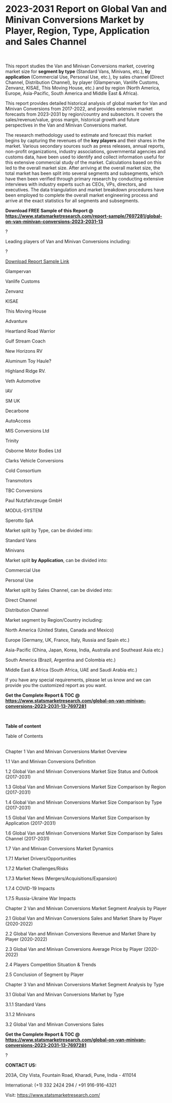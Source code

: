 <h1>2023-2031 Report on Global Van and Minivan Conversions Market by Player, Region, Type, Application and Sales Channel</h1><br/><p>This report studies the Van and Minivan Conversions market, covering market size for <strong>segment by type</strong> (Standard Vans, Minivans, etc.), <strong>by application</strong> (Commercial Use, Personal Use, etc.), by sales channel (Direct Channel, Distribution Channel), by player (Glampervan, Vanlife Customs, Zenvanz, KISAE, This Moving House, etc.) and by region (North America, Europe, Asia-Pacific, South America and Middle East & Africa).</p>
 
 
 
 <p>This report provides detailed historical analysis of global market for Van and Minivan Conversions from 2017-2022, and provides extensive market forecasts from 2023-2031 by region/country and subsectors. It covers the sales/revenue/value, gross margin, historical growth and future perspectives in the Van and Minivan Conversions market.</p>
 
 
 
 <p>The research methodology used to estimate and forecast this market begins by capturing the revenues of the <strong>key players</strong> and their shares in the market. Various secondary sources such as press releases, annual reports, non-profit organizations, industry associations, governmental agencies and customs data, have been used to identify and collect information useful for this extensive commercial study of the market. Calculations based on this led to the overall market size. After arriving at the overall market size, the total market has been split into several segments and subsegments, which have then been verified through primary research by conducting extensive interviews with industry experts such as CEOs, VPs, directors, and executives. The data triangulation and market breakdown procedures have been employed to complete the overall market engineering process and arrive at the exact statistics for all segments and subsegments.</p>
 
 
 
 <div><b>Download FREE Sample of this Report @ <a href="https://www.statsmarketresearch.com/download-free-sample/7697281/global-on-van-minivan-conversions-2023-2031-13">https://www.statsmarketresearch.com/report-sample/7697281/global-on-van-minivan-conversions-2023-2031-13</a></b></div>
 
 
 
 <p>? </p>
 
 
 
 <p>Leading players of Van and Minivan Conversions including:</p>
 
 
 
 <p>? </p>
 
 
 
 <p><a href="https://www.statsmarketresearch.com/download-free-sample/7697281/global-on-van-minivan-conversions-2023-2031-13">Download Report Sample Link</a></p>
 
 
 
 <p>Glampervan</p>
 
 
 
 <p>Vanlife Customs</p>
 
 
 
 <p>Zenvanz</p>
 
 
 
 <p>KISAE</p>
 
 
 
 <p>This Moving House</p>
 
 
 
 <p>Advanture</p>
 
 
 
 <p>Heartland Road Warrior</p>
 
 
 
 <p>Gulf Stream Coach</p>
 
 
 
 <p>New Horizons RV</p>
 
 
 
 <p>Aluminum Toy Haule?</p>
 
 
 
 <p>Highland Ridge RV.</p>
 
 
 
 <p>Veth Automotive</p>
 
 
 
 <p>IAV</p>
 
 
 
 <p>SM UK</p>
 
 
 
 <p>Decarbone</p>
 
 
 
 <p>AutoAccess</p>
 
 
 
 <p>MIS Conversions Ltd</p>
 
 
 
 <p>Trinity</p>
 
 
 
 <p>Osborne Motor Bodies Ltd</p>
 
 
 
 <p>Clarks Vehicle Conversions</p>
 
 
 
 <p>Cold Consortium</p>
 
 
 
 <p>Transmotors</p>
 
 
 
 <p>TBC Conversions</p>
 
 
 
 <p>Paul Nutzfahrzeuge GmbH</p>
 
 
 
 <p>MODUL-SYSTEM</p>
 
 
 
 <p>Sperotto SpA</p>
 
 
 
 <p>Market split by Type, can be divided into:</p>
 
 
 
 <p>Standard Vans</p>
 
 
 
 <p>Minivans</p>
 
 
 
 <p>Market split <strong>by Application</strong>, can be divided into:</p>
 
 
 
 <p>Commercial Use</p>
 
 
 
 <p>Personal Use</p>
 
 
 
 <p>Market split by Sales Channel, can be divided into:</p>
 
 
 
 <p>Direct Channel</p>
 
 
 
 <p>Distribution Channel</p>
 
 
 
 <p>Market segment by Region/Country including:</p>
 
 
 
 <p>North America (United States, Canada and Mexico)</p>
 
 
 
 <p>Europe (Germany, UK, France, Italy, Russia and Spain etc.)</p>
 
 
 
 <p>Asia-Pacific (China, Japan, Korea, India, Australia and Southeast Asia etc.)</p>
 
 
 
 <p>South America (Brazil, Argentina and Colombia etc.)</p>
 
 
 
 <p>Middle East & Africa (South Africa, UAE and Saudi Arabia etc.)</p>
 
 
 
 <p>If you have any special requirements, please let us know and we can provide you the customized report as you want.</p>
 
 
 
 <div><b>Get the Complete Report & TOC @ <a href="https://www.statsmarketresearch.com/global-on-van-minivan-conversions-2023-2031-13-7697281">https://www.statsmarketresearch.com/global-on-van-minivan-conversions-2023-2031-13-7697281</a></b></div>
 
 
 
 <p><br />
 
 <b>Table of content</b></p>
 
 
 
 <p>Table of Contents<br />
 
 <br />
 
 Chapter 1 Van and Minivan Conversions Market Overview<br />
 
 1.1 Van and Minivan Conversions Definition<br />
 
 1.2 Global Van and Minivan Conversions Market Size Status and Outlook (2017-2031)<br />
 
 1.3 Global Van and Minivan Conversions Market Size Comparison by Region (2017-2031)<br />
 
 1.4 Global Van and Minivan Conversions Market Size Comparison by Type (2017-2031)<br />
 
 1.5 Global Van and Minivan Conversions Market Size Comparison by Application (2017-2031)<br />
 
 1.6 Global Van and Minivan Conversions Market Size Comparison by Sales Channel (2017-2031)<br />
 
 1.7 Van and Minivan Conversions Market Dynamics<br />
 
 1.7.1 Market Drivers/Opportunities<br />
 
 1.7.2 Market Challenges/Risks<br />
 
 1.7.3 Market News (Mergers/Acquisitions/Expansion)<br />
 
 1.7.4 COVID-19 Impacts<br />
 
 1.7.5 Russia-Ukraine War Impacts<br />
 
 Chapter 2 Van and Minivan Conversions Market Segment Analysis by Player<br />
 
 2.1 Global Van and Minivan Conversions Sales and Market Share by Player (2020-2022)<br />
 
 2.2 Global Van and Minivan Conversions Revenue and Market Share by Player (2020-2022)<br />
 
 2.3 Global Van and Minivan Conversions Average Price by Player (2020-2022)<br />
 
 2.4 Players Competition Situation & Trends<br />
 
 2.5 Conclusion of Segment by Player<br />
 
 Chapter 3 Van and Minivan Conversions Market Segment Analysis by Type<br />
 
 3.1 Global Van and Minivan Conversions Market by Type<br />
 
 3.1.1 Standard Vans<br />
 
 3.1.2 Minivans<br />
 
 3.2 Global Van and Minivan Conversions Sales</p>
 
 
 
 <div><b>Get the Complete Report & TOC @ <a href="https://www.statsmarketresearch.com/global-on-van-minivan-conversions-2023-2031-13-7697281">https://www.statsmarketresearch.com/global-on-van-minivan-conversions-2023-2031-13-7697281</a></b></div>
 
 
 
 <p>? </p>
 
 
 
 <p><b>CONTACT US:</b><br />
 
 203A, City Vista, Fountain Road, Kharadi, Pune, India - 411014<br />
 
 International: (+1) 332 2424 294 / +91 916-916-4321<br />
 
 Visit: <a href="https://www.statsmarketresearch.com/">https://www.statsmarketresearch.com/</a></p>